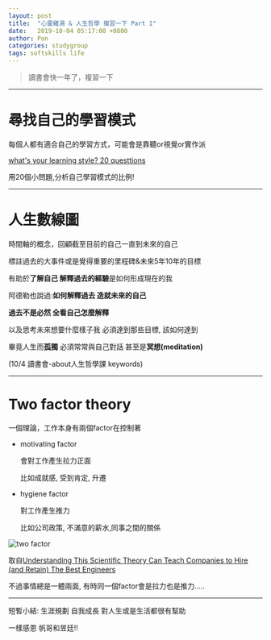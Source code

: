 ```yaml
---
layout: post
title:  "心靈雞湯 & 人生哲學 複習一下 Part 1"
date:   2019-10-04 05:17:00 +0800
author: Pon
categories: studygroup
tags: softskills life
---
```

> 讀書會快一年了，複習一下

------

# 尋找自己的學習模式

每個人都有適合自己的學習方式，可能會是靠聽or視覺or實作派

[what's your learning style? 20 questtions](http://www.educationplanner.org/students/self-assessments/learning-styles-quiz.shtml)

用20個小問題,分析自己學習模式的比例! 



----

# 人生數線圖

時間軸的概念，回顧截至目前的自己一直到未來的自己

標註過去的大事件或是覺得重要的里程碑&未來5年10年的目標

有助於**了解自己 解釋過去的經驗**是如何形成現在的我

阿德勒也說過:**如何解釋過去 造就未來的自己**

**過去不是必然 全看自己怎麼解釋**

以及思考未來想要什麼樣子我 必須達到那些目標, 該如何達到

 畢竟人生而**孤獨** 必須常常與自己對話 甚至是**冥想(meditation)**

(10/4 讀書會-about人生哲學課 keywords)



-----

# Two factor theory

一個理論，工作本身有兩個factor在控制著

- motivating factor

  會對工作產生拉力正面

  比如成就感, 受到肯定, 升遷

  

- hygiene factor

  對工作產生推力

  比如公司政策, 不滿意的薪水,同事之間的關係

![two factor](https://imgur.com/mnojr4d.jpg)

取自[Understanding This Scientific Theory Can Teach Companies to Hire (and Retain) The Best Engineers](https://www.7pace.com/blog/two-factor-theory-hiring-engineers)

不過事情總是一體兩面, 有時同一個factor會是拉力也是推力.....

----



短暫小結: 生涯規劃 自我成長 對人生或是生活都很有幫助

一樣感恩 帆哥和昱廷!!



